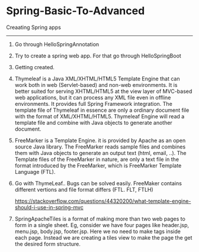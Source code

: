 # Spring-Basic-To-Advanced
Creaating Spring apps

---------
1. Go through HelloSpringAnnotation
2. Try to create a spring web app. For that go through HelloSpringBoot
3. Getting created.
4. Thymeleaf is a Java XML/XHTML/HTML5 Template Engine that can work both in web (Servlet-based) and non-web environments. It is better suited for serving XHTML/HTML5 at the view    layer of MVC-based web applications, but it can process any XML file even in offline environments. It provides full Spring Framework integration. The template file of Thymeleaf    in essence are only a ordinary document file with the format of XML/XHTML/HTML5. Thymeleaf Engine will read a template file and combine with Java objects to generate another      document.
5. FreeMarker is a Template Engine. it is provided by Apache as an open source Java library. The FreeMarker reads sample files and combines them with Java objects to generate an       output text (html, email, ..). 
    The Template files of the FreeMarker in nature, are only a text file in the format introduced by the FreeMarker, which is FreeMarker Template Language (FTL).
   
6. Go with ThymeLeaf.. Bugs can be solved easily. FreeMaker contains different vertions and file format differs (FTL. FLT, FTLH)


   https://stackoverflow.com/questions/44320200/what-template-engine-should-i-use-in-spring-mvc
   
7. SpringApacheTiles is a format of making more than two web pages to form in a single sheet. Eg, consider we have four pages like header.jsp, menu.jsp, body.jsp, footer.jsp. Here we no need to make tags inside each page. Instead we are creating a tiles view to make the page the get the desired form structure.
